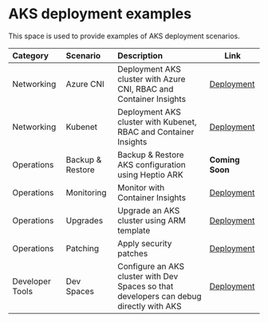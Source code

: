 # AKS deployment examples

This space is used to provide examples of AKS deployment scenarios.

Category| Scenario | Description | Link |
|:---|:---|:---|---|
|Networking|Azure CNI|Deployment AKS cluster with Azure CNI, RBAC and Container Insights| [Deployment](azurecni-rbac)
|Networking|Kubenet|Deployment AKS cluster with Kubenet, RBAC and Container Insights| [Deployment](kubenet-rbac)
| Operations | Backup & Restore | Backup & Restore AKS configuration using Heptio ARK | **Coming Soon**
| Operations | Monitoring | Monitor with Container Insights | [Deployment](container-insights)
| Operations | Upgrades | Upgrade an AKS cluster using ARM template | [Deployment](upgrades)
| Operations | Patching | Apply security patches | [Deployment](patching)
| Developer Tools | Dev Spaces | Configure an AKS cluster with Dev Spaces so that developers can debug directly with AKS | [Deployment](devspaces)
